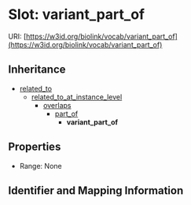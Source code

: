 # Slot: variant_part_of

URI: [https://w3id.org/biolink/vocab/variant_part_of](https://w3id.org/biolink/vocab/variant_part_of)




## Inheritance

* [related_to](related_to.md)
    * [related_to_at_instance_level](related_to_at_instance_level.md)
        * [overlaps](overlaps.md)
            * [part_of](part_of.md)
                * **variant_part_of**



## Properties

 * Range: None



## Identifier and Mapping Information






